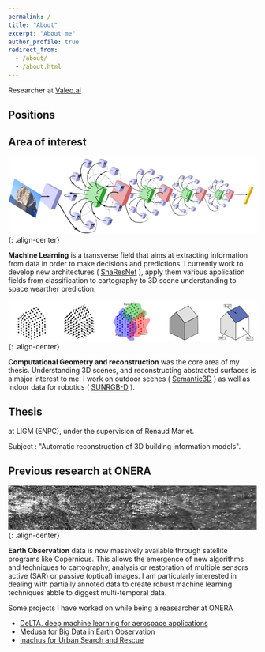 ```yaml
---
permalink: /
title: "About"
excerpt: "About me"
author_profile: true
redirect_from: 
  - /about/
  - /about.html
---
```


Researcher at [Valeo.ai](https://ptrckprz.github.io/valeoai/)


## Positions

## Area of interest

![Machine Learning](/images/machine_learning.png){: .align-center}

**Machine Learning** is a transverse field that aims at extracting information from data in order to make decisions and predictions.
I currently work to develop new architectures (
<span style="color:blue">
[ShaResNet](/publications/2018-sharesnet)
</span>), apply them various application fields from classification to cartography to 3D scene understanding to space wearther prediction.


![Geometry](/images/geo.png){: .align-center}

**Computational Geometry and reconstruction** was the core area of my thesis. 
Understanding 3D scenes, and reconstructing abstracted surfaces is a major interest to me.
I work on outdoor scenes (<span style="color:blue">
[Semantic3D](semantic3d.net)
</span>) as well as indoor data for robotics (<span style="color:blue">
[SUNRGB-D](rgbd.cs.princeton.edu/)
</span>).

## Thesis

at LIGM (ENPC), under the supervision of Renaud Marlet.

Subject : "Automatic reconstruction of 3D building information models".

## Previous research at ONERA


![Earth Observation](/images/eo.png){: .align-center}

**Earth Observation** data is now massively available through satellite programs like Copernicus. This allows the emergence of new algorithms and techniques to cartography, analysis or restoration of multiple sensors active (SAR) or passive (optical) images.
I am particularly interested in dealing with partially annoted data to create robust machine learning techniques abble to diggest multi-temporal data.

Some projects I have worked on while being a reasearcher at ONERA

* [DeLTA, deep machine learning for aerospace applications](delta-onera.github.io)
* [Medusa for Big Data in Earth Observation](https://w3.onera.fr/medusa/home)
* [Inachus for Urban Search and Rescue](https://www.inachus.eu/)
